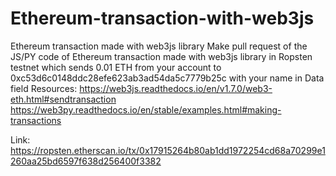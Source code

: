 # Ethereum-transaction-with-web3js
Ethereum transaction made with web3js library
Make pull request of the JS/PY code of Ethereum transaction made with web3js library in Ropsten testnet which sends 0.01 ETH from your account to 0xc53d6c0148ddc28efe623ab3ad54da5c7779b25c with your name in Data field
Resources:
https://web3js.readthedocs.io/en/v1.7.0/web3-eth.html#sendtransaction
https://web3py.readthedocs.io/en/stable/examples.html#making-transactions

Link:
https://ropsten.etherscan.io/tx/0x17915264b80ab1dd1972254cd68a70299e1260aa25bd6597f638d256400f3382
